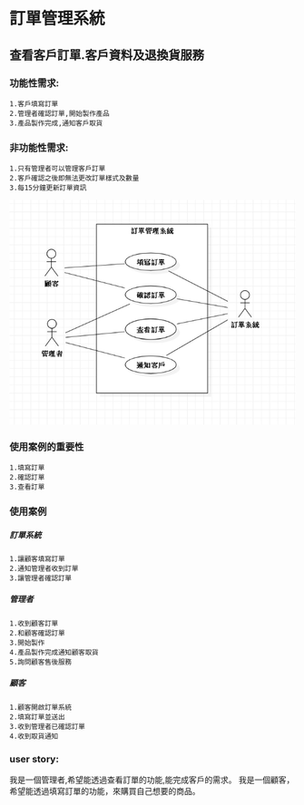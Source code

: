 # 訂單管理系統
## 查看客戶訂單.客戶資料及退換貨服務
### 功能性需求:
    1.客戶填寫訂單
    2.管理者確認訂單,開始製作產品
    3.產品製作完成,通知客戶取貨
### 非功能性需求:
    1.只有管理者可以管理客戶訂單
    2.客戶確認之後即無法更改訂單樣式及數量
    3.每15分鐘更新訂單資訊

![costomer](123.jpg "usecasediagram")
### 使用案例的重要性
    1.填寫訂單
    2.確認訂單
    3.查看訂單
### 使用案例
##### 訂單系統
    1.讓顧客填寫訂單
    2.通知管理者收到訂單
    3.讓管理者確認訂單
##### 管理者
    1.收到顧客訂單
    2.和顧客確認訂單
    3.開始製作
    4.產品製作完成通知顧客取貨
    5.詢問顧客售後服務
##### 顧客
    1.顧客開啟訂單系統
    2.填寫訂單並送出
    3.收到管理者已確認訂單
    4.收到取貨通知
### user story:
 我是一個管理者,希望能透過查看訂單的功能,能完成客戶的需求。
 我是一個顧客，希望能透過填寫訂單的功能，來購買自己想要的商品。
       
